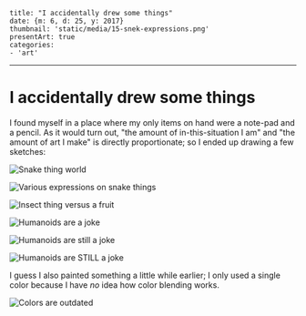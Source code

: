 
    title: "I accidentally drew some things"
    date: {m: 6, d: 25, y: 2017}
    thumbnail: 'static/media/15-snek-expressions.png'
    presentArt: true
    categories:
    - 'art'

---

# I accidentally drew some things

I found myself in a place where my only items on hand were a note-pad and a
pencil. As it would turn out, "the amount of in-this-situation I am" and "the
amount of art I make" is directly proportionate; so I ended up drawing a few
sketches:

![Snake thing world](static/media/15-snek-world.png)

![Various expressions on snake things](static/media/15-snek-expressions.png)

![Insect thing versus a fruit](static/media/15-insect-vs-fruit.png)

![Humanoids are a joke](static/media/15-humanoids-are-a-joke.png)

![Humanoids are still a joke](static/media/15-humanoids-are-still-a-joke.png)

![Humanoids are STILL a joke](static/media/15-humanoids-are-still-still-a-joke.png)

I guess I also painted something a little while earlier; I only used a single
color because I have *no* idea how color blending works.

![Colors are outdated](static/media/15-colors-are-outdated.png)
